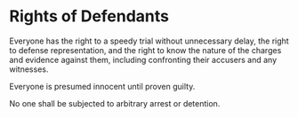 # Rights of Defendants

Everyone has the right to a speedy trial without unnecessary delay, the right to defense representation, and the right to know the nature of the charges and evidence against them, including confronting their accusers and any witnesses.

Everyone is presumed innocent until proven guilty.

No one shall be subjected to arbitrary arrest or detention.
